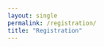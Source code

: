 ```yaml
---
layout: single
permalink: /registration/
title: "Registration"
---
```

<!---
The <year> AFS Technologies Workshop will be virtual this year.

Registration will be only $50 USD for the full event, or you can register for
individual days for only $20 USD per day.  The registration fee will be waived
for speakers.

(put eventbrite widget here)

-->
